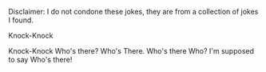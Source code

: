 Disclaimer: I do not condone these jokes, they are from a collection of jokes I found.

Knock-Knock

Knock-Knock
Who's there?
Who's There. 
Who's there Who?
I'm supposed to say Who's there!

